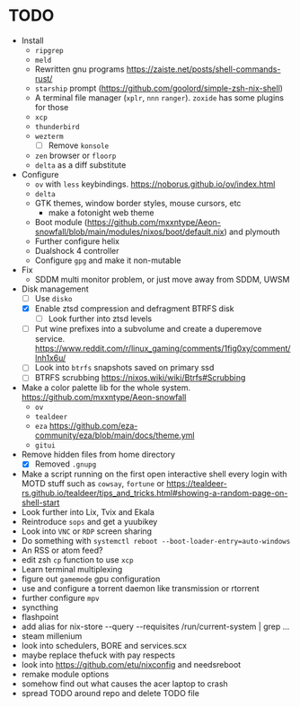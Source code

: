 # TODO
- Install
	- `ripgrep`
	- `meld`
	- Rewritten gnu programs https://zaiste.net/posts/shell-commands-rust/
	- `starship` prompt (https://github.com/goolord/simple-zsh-nix-shell)
	- A terminal file manager (`xplr`, `nnn` `ranger`). `zoxide` has some plugins for those
	- `xcp`
	- `thunderbird`
	- `wezterm`
		- [ ] Remove `konsole`
	- `zen` browser or `floorp`
	- `delta` as a diff substitute
- Configure
	- `ov` with `less` keybindings. https://noborus.github.io/ov/index.html
	- `delta`
	- GTK themes, window border styles, mouse cursors, etc
		- make a fotonight web theme
	- Boot module (https://github.com/mxxntype/Aeon-snowfall/blob/main/modules/nixos/boot/default.nix) and plymouth
	- Further configure helix
	- Dualshock 4 controller
	- Configure `gpg` and make it non-mutable
- Fix
	- SDDM multi monitor problem, or just move away from SDDM, UWSM
- Disk management
	- [ ] Use `disko`
	- [x] Enable ztsd compression and defragment BTRFS disk
		- [ ] Look further into ztsd levels
	- [ ] Put wine prefixes into a subvolume and create a duperemove service. https://www.reddit.com/r/linux_gaming/comments/1fig0xy/comment/lnh1x6u/
	- [ ] Look into `btrfs` snapshots saved on primary ssd
	- [ ] BTRFS scrubbing https://nixos.wiki/wiki/Btrfs#Scrubbing
- Make a color palette lib for the whole system. https://github.com/mxxntype/Aeon-snowfall
	- `ov`
	- `tealdeer`
	- `eza` https://github.com/eza-community/eza/blob/main/docs/theme.yml
	- `gitui`
- Remove hidden files from home directory
	- [x] Removed `.gnupg`
- Make a script running on the first open interactive shell every login with MOTD stuff such as `cowsay`, `fortune` or https://tealdeer-rs.github.io/tealdeer/tips_and_tricks.html#showing-a-random-page-on-shell-start
- Look further into Lix, Tvix and Ekala
- Reintroduce `sops` and get a yuubikey
- Look into `VNC` or `RDP` screen sharing
- Do something with `systemctl reboot --boot-loader-entry=auto-windows`
- An RSS or atom feed?
- edit zsh `cp` function to use `xcp`
- Learn terminal multiplexing
- figure out `gamemode` gpu configuration
- use and configure a torrent daemon like transmission or rtorrent
- further configure `mpv`
- syncthing
- flashpoint
- add alias for nix-store --query --requisites /run/current-system | grep ...
- steam millenium
- look into schedulers, BORE and services.scx
- maybe replace thefuck with pay respects
- look into https://github.com/etu/nixconfig and needsreboot
- remake module options
- somehow find out what causes the acer laptop to crash
- spread TODO around repo and delete TODO file
